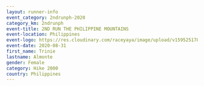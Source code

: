 ```yaml
--- 
layout: runner-info 
event_category: 2ndrunph-2020 
category_km: 2ndrunph 
event-title: 2ND RUN THE PHILIPPINE MOUNTAINS 
event-location: Philippines 
event-logo: https://res.cloudinary.com/raceyaya/image/upload/v1595251780/logo/2020/Image_ds2u6w.jpg 
event-date: 2020-08-31 
first_name: Trinie
lastname: Almonte
gender: Female
category: Hike 2000
country: Philippines
--- 
```

